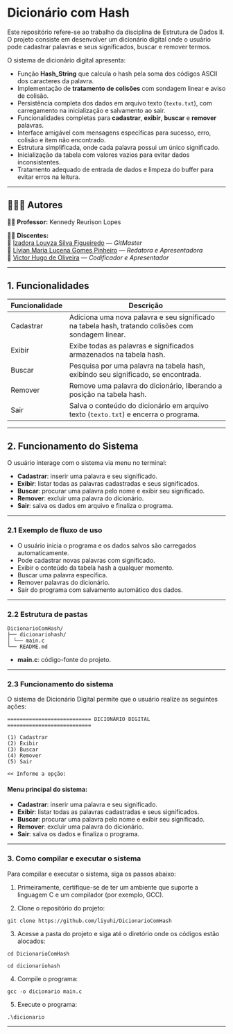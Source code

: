 # Dicionário com Hash

Este repositório refere-se ao trabalho da disciplina de Estrutura de Dados II. O projeto consiste em desenvolver um dicionário digital onde o usuário pode cadastrar palavras e seus significados, buscar e remover termos.

O sistema de dicionário digital apresenta:

- Função **Hash_String** que calcula o hash pela soma dos códigos ASCII dos caracteres da palavra.
- Implementação de **tratamento de colisões** com sondagem linear e aviso de colisão.
- Persistência completa dos dados em arquivo texto (`texto.txt`), com carregamento na inicialização e salvamento ao sair.
- Funcionalidades completas para **cadastrar**, **exibir**, **buscar** e **remover** palavras.
- Interface amigável com mensagens específicas para sucesso, erro, colisão e item não encontrado.
- Estrutura simplificada, onde cada palavra possui um único significado.
- Inicialização da tabela com valores vazios para evitar dados inconsistentes.
- Tratamento adequado de entrada de dados e limpeza do buffer para evitar erros na leitura.

---
## 👨‍👧‍👧 Autores

👨‍🏫 **Professor:** Kennedy Reurison Lopes

👩‍🎓 **Discentes:**  
🔹 [Izadora Louyza Silva Figueiredo](https://github.com/liyuhi) — *GitMaster*  
🔹 [Lívian Maria Lucena Gomes Pinheiro](https://github.com/livianlucena) — *Redatora e Apresentadora*  
🔹 [Victor Hugo de Oliveira](https://github.com/Victor350br) — *Codificador e Apresentador*

---

## 1. Funcionalidades

| Funcionalidade | Descrição                                                                                  |
|----------------|-------------------------------------------------------------------------------------------|
| Cadastrar      | Adiciona uma nova palavra e seu significado na tabela hash, tratando colisões com sondagem linear. |
| Exibir         | Exibe todas as palavras e significados armazenados na tabela hash.                         |
| Buscar         | Pesquisa por uma palavra na tabela hash, exibindo seu significado, se encontrada.          |
| Remover        | Remove uma palavra do dicionário, liberando a posição na tabela hash.                      |
| Sair           | Salva o conteúdo do dicionário em arquivo texto (`texto.txt`) e encerra o programa.       |

---

## 2. Funcionamento do Sistema

O usuário interage com o sistema via menu no terminal:

- **Cadastrar**: inserir uma palavra e seu significado.  
- **Exibir**: listar todas as palavras cadastradas e seus significados.  
- **Buscar**: procurar uma palavra pelo nome e exibir seu significado.  
- **Remover**: excluir uma palavra do dicionário.  
- **Sair**: salva os dados em arquivo e finaliza o programa.

---

### 2.1 Exemplo de fluxo de uso

- O usuário inicia o programa e os dados salvos são carregados automaticamente.  
- Pode cadastrar novas palavras com significado.  
- Exibir o conteúdo da tabela hash a qualquer momento.  
- Buscar uma palavra específica.  
- Remover palavras do dicionário.  
- Sair do programa com salvamento automático dos dados.

---

### 2.2 Estrutura de pastas
```
DicionarioComHash/
├── dicionariohash/ 
│ └── main.c 
└── README.md 

```
- **main.c**: código-fonte do projeto.

---
### 2.3 Funcionamento do sistema

O sistema de Dicionário Digital permite que o usuário realize as seguintes ações:

```
=========================== DICIONÁRIO DIGITAL ===========================

(1) Cadastrar
(2) Exibir
(3) Buscar
(4) Remover
(5) Sair

<< Informe a opção:

```

#### Menu principal do sistema:

- **Cadastrar**: inserir uma palavra e seu significado.  
- **Exibir**: listar todas as palavras cadastradas e seus significados.  
- **Buscar**: procurar uma palavra pelo nome e exibir seu significado.  
- **Remover**: excluir uma palavra do dicionário.  
- **Sair**: salva os dados e finaliza o programa.

---

### 3. Como compilar e executar o sistema

Para compilar e executar o sistema, siga os passos abaixo:

1. Primeiramente, certifique-se de ter um ambiente que suporte a linguagem C e um compilador (por exemplo, GCC).
   
2. Clone o repositório do projeto:

```
git clone https://github.com/liyuhi/DicionarioComHash
```

3. Acesse a pasta do projeto e siga até o diretório onde os códigos estão alocados:
   
```
cd DicionarioComHash
```
```
cd dicionariohash
```

4. Compile o programa:

```
gcc -o dicionario main.c 
```

5. Execute o programa:
   
```
.\dicionario
```
---